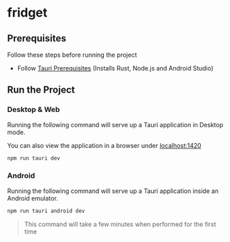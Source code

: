# fridget

## Prerequisites

Follow these steps before running the project

- Follow [Tauri Prerequisites](https://v2.tauri.app/start/prerequisites/) (Installs Rust, Node.js and Android Studio)

## Run the Project

### Desktop & Web

Running the following command will serve up a Tauri application in Desktop mode.

You can also view the application in a browser under [localhost:1420](http://localhost:1420)

```bash
npm run tauri dev
```

### Android

Running the following command will serve up a Tauri application inside an Android emulator.

```bash
npm run tauri android dev
```

> This command will take a few minutes when performed for the first time
